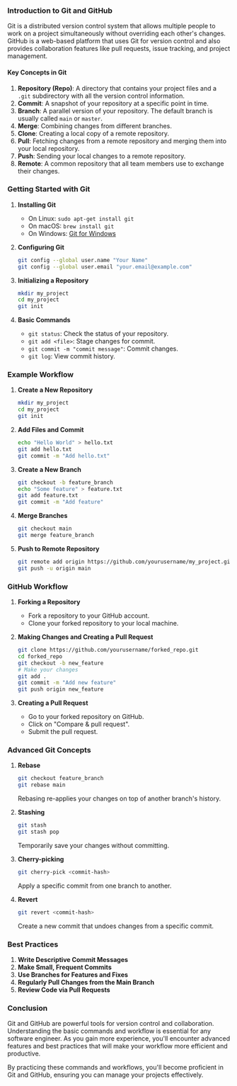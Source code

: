 ### Introduction to Git and GitHub

Git is a distributed version control system that allows multiple people to work on a project simultaneously without overriding each other's changes. GitHub is a web-based platform that uses Git for version control and also provides collaboration features like pull requests, issue tracking, and project management.

#### Key Concepts in Git

1. **Repository (Repo)**: A directory that contains your project files and a `.git` subdirectory with all the version control information.
2. **Commit**: A snapshot of your repository at a specific point in time.
3. **Branch**: A parallel version of your repository. The default branch is usually called `main` or `master`.
4. **Merge**: Combining changes from different branches.
5. **Clone**: Creating a local copy of a remote repository.
6. **Pull**: Fetching changes from a remote repository and merging them into your local repository.
7. **Push**: Sending your local changes to a remote repository.
8. **Remote**: A common repository that all team members use to exchange their changes.

### Getting Started with Git

1. **Installing Git**
   - On Linux: `sudo apt-get install git`
   - On macOS: `brew install git`
   - On Windows: [Git for Windows](https://gitforwindows.org/)

2. **Configuring Git**
   ```sh
   git config --global user.name "Your Name"
   git config --global user.email "your.email@example.com"
   ```

3. **Initializing a Repository**
   ```sh
   mkdir my_project
   cd my_project
   git init
   ```

4. **Basic Commands**
   - `git status`: Check the status of your repository.
   - `git add <file>`: Stage changes for commit.
   - `git commit -m "commit message"`: Commit changes.
   - `git log`: View commit history.

### Example Workflow

1. **Create a New Repository**
   ```sh
   mkdir my_project
   cd my_project
   git init
   ```

2. **Add Files and Commit**
   ```sh
   echo "Hello World" > hello.txt
   git add hello.txt
   git commit -m "Add hello.txt"
   ```

3. **Create a New Branch**
   ```sh
   git checkout -b feature_branch
   echo "Some feature" > feature.txt
   git add feature.txt
   git commit -m "Add feature"
   ```

4. **Merge Branches**
   ```sh
   git checkout main
   git merge feature_branch
   ```

5. **Push to Remote Repository**
   ```sh
   git remote add origin https://github.com/yourusername/my_project.git
   git push -u origin main
   ```

### GitHub Workflow

1. **Forking a Repository**
   - Fork a repository to your GitHub account.
   - Clone your forked repository to your local machine.

2. **Making Changes and Creating a Pull Request**
   ```sh
   git clone https://github.com/yourusername/forked_repo.git
   cd forked_repo
   git checkout -b new_feature
   # Make your changes
   git add .
   git commit -m "Add new feature"
   git push origin new_feature
   ```

3. **Creating a Pull Request**
   - Go to your forked repository on GitHub.
   - Click on "Compare & pull request".
   - Submit the pull request.

### Advanced Git Concepts

1. **Rebase**
   ```sh
   git checkout feature_branch
   git rebase main
   ```
   Rebasing re-applies your changes on top of another branch's history.

2. **Stashing**
   ```sh
   git stash
   git stash pop
   ```
   Temporarily save your changes without committing.

3. **Cherry-picking**
   ```sh
   git cherry-pick <commit-hash>
   ```
   Apply a specific commit from one branch to another.

4. **Revert**
   ```sh
   git revert <commit-hash>
   ```
   Create a new commit that undoes changes from a specific commit.

### Best Practices

1. **Write Descriptive Commit Messages**
2. **Make Small, Frequent Commits**
3. **Use Branches for Features and Fixes**
4. **Regularly Pull Changes from the Main Branch**
5. **Review Code via Pull Requests**

### Conclusion

Git and GitHub are powerful tools for version control and collaboration. Understanding the basic commands and workflow is essential for any software engineer. As you gain more experience, you'll encounter advanced features and best practices that will make your workflow more efficient and productive.

By practicing these commands and workflows, you'll become proficient in Git and GitHub, ensuring you can manage your projects effectively.
